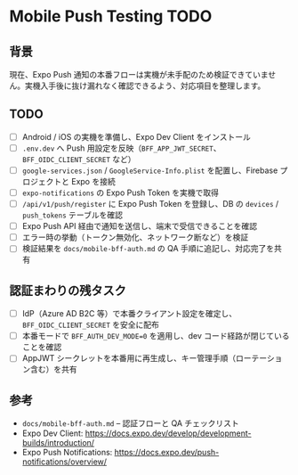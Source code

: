 # Mobile Push Testing TODO

## 背景
現在、Expo Push 通知の本番フローは実機が未手配のため検証できていません。実機入手後に抜け漏れなく確認できるよう、対応項目を整理します。

## TODO
- [ ] Android / iOS の実機を準備し、Expo Dev Client をインストール
- [ ] `.env.dev` へ Push 用設定を反映（`BFF_APP_JWT_SECRET`、`BFF_OIDC_CLIENT_SECRET` など）
- [ ] `google-services.json` / `GoogleService-Info.plist` を配置し、Firebase プロジェクトと Expo を接続
- [ ] `expo-notifications` の Expo Push Token を実機で取得
- [ ] `/api/v1/push/register` に Expo Push Token を登録し、DB の `devices` / `push_tokens` テーブルを確認
- [ ] Expo Push API 経由で通知を送信し、端末で受信できることを確認
- [ ] エラー時の挙動（トークン無効化、ネットワーク断など）を検証
- [ ] 検証結果を `docs/mobile-bff-auth.md` の QA 手順に追記し、対応完了を共有

## 認証まわりの残タスク
- [ ] IdP（Azure AD B2C 等）で本番クライアント設定を確定し、`BFF_OIDC_CLIENT_SECRET` を安全に配布
- [ ] 本番モードで `BFF_AUTH_DEV_MODE=0` を適用し、dev コード経路が閉じていることを確認
- [ ] AppJWT シークレットを本番用に再生成し、キー管理手順（ローテーション含む）を共有

## 参考
- `docs/mobile-bff-auth.md` – 認証フローと QA チェックリスト
- Expo Dev Client: https://docs.expo.dev/develop/development-builds/introduction/
- Expo Push Notifications: https://docs.expo.dev/push-notifications/overview/
